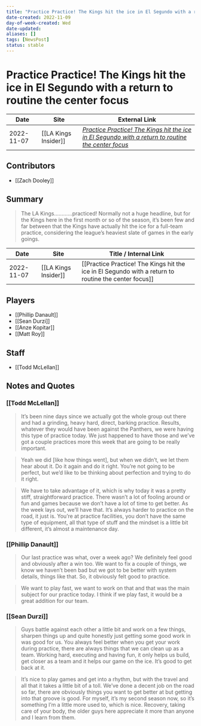 ```yaml
---
title: "Practice Practice! The Kings hit the ice in El Segundo with a return to routine the center focus"
date-created: 2022-11-09
day-of-week-created: Wed
date-updated: 
aliases: []
tags: [NewsPost]
status: stable
---
```


# Practice Practice! The Kings hit the ice in El Segundo with a return to routine the center focus

| Date       | Site                 | External Link                                                                                                                                                                                                                                |
| ---------- | -------------------- | -------------------------------------------------------------------------------------------------------------------------------------------------------------------------------------------------------------------------------------------- |
| 2022-11-07 | [[LA Kings Insider]] | [*Practice Practice! The Kings hit the ice in El Segundo with a return to routine the center focus*](https://lakingsinsider.com/2022/11/07/practice-practice-the-kings-hit-the-ice-in-el-segundo-with-a-return-to-routine-the-center-focus/) |

## Contributors
- [[Zach Dooley]]

## Summary
> The LA Kings…………practiced!
> Normally not a huge headline, but for the Kings here in the first month or so of the season, it’s been few and far between that the Kings have actually hit the ice for a full-team practice, considering the league’s heaviest slate of games in the early goings.

| Date       | Site                 | Title / Internal Link                                                                                |
| ---------- | -------------------- | ---------------------------------------------------------------------------------------------------- |
| 2022-11-07 | [[LA Kings Insider]] | [[Practice Practice! The Kings hit the ice in El Segundo with a return to routine the center focus]] |

## Players
- [[Phillip Danault]]
- [[Sean Durzi]]
- [[Anze Kopitar]]
- [[Matt Roy]]

## Staff
- [[Todd McLellan]]

## Notes and Quotes
### [[Todd McLellan]]
> It’s been nine days since we actually got the whole group out there and had a grinding, heavy hard, direct, barking practice. Results, whatever they would have been against the Panthers, we were having this type of practice today. We just happened to have those and we’ve got a couple practices more this week that are going to be really important.

> Yeah we did \[like how things went], but when we didn’t, we let them hear about it. Do it again and do it right. You’re not going to be perfect, but we’d like to be thinking about perfection and trying to do it right.

> We have to take advantage of it, which is why today it was a pretty stiff, straightforward practice. There wasn’t a lot of fooling around or fun and games because we don’t have a lot of time to get better. As the week lays out, we’ll have that. It’s always harder to practice on the road, it just is. You’re at practice facilities, you don’t have the same type of equipment, all that type of stuff and the mindset is a little bit different, it’s almost a maintenance day.

### [[Phillip Danault]]
> Our last practice was what, over a week ago? We definitely feel good and obviously after a win too. We want to fix a couple of things, we know we haven’t been bad but we got to be better with system details, things like that. So, it obviously felt good to practice.

> We want to play fast, we want to work on that and that was the main subject for our practice today. I think if we play fast, it would be a great addition for our team.

### [[Sean Durzi]]
> Guys battle against each other a little bit and work on a few things, sharpen things up and quite honestly just getting some good work in was good for us. You always feel better when you get your work during practice, there are always things that we can clean up as a team. Working hard, executing and having fun, it only helps us build, get closer as a team and it helps our game on the ice. It’s good to get back at it.

> It’s nice to play games and get into a rhythm, but with the travel and all that it takes a little bit of a toll. We’ve done a decent job on the road so far, there are obviously things you want to get better at but getting into that groove is good. For myself, it’s my second season now, so it’s something I’m a little more used to, which is nice. Recovery, taking care of your body, the older guys here appreciate it more than anyone and I learn from them.